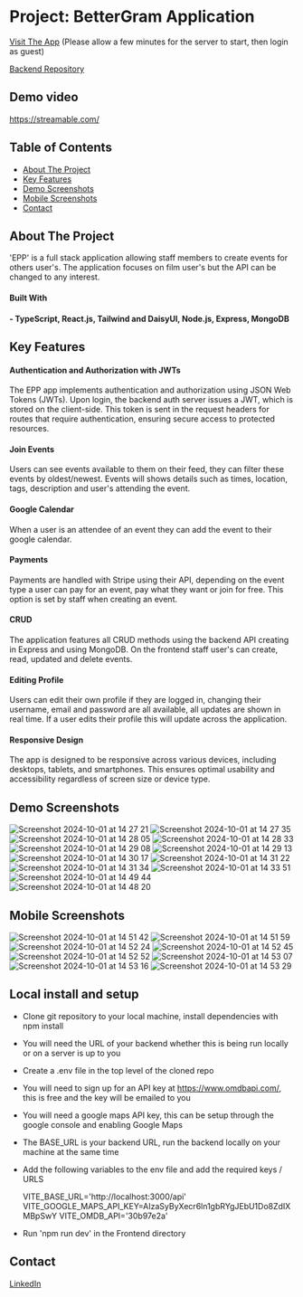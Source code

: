 # Project: BetterGram Application

[Visit The App](https://epp-frontend.onrender.com) (Please allow a few minutes for the server to start, then login as guest)

[Backend Repository](https://github.com/Henry-WL/EPP_Backend)

## Demo video

https://streamable.com/

## Table of Contents
- [About The Project](#about-the-project)
- [Key Features](#key-features)
- [Demo Screenshots](#demo-screenshots)
- [Mobile Screenshots](#mobile-screenshots)
- [Contact](#contact)

## About The Project

'EPP' is a full stack application allowing staff members to create events for others user's. The application focuses on film user's but the API can be changed to any interest.

#### Built With

#### - TypeScript, React.js, Tailwind and DaisyUI, Node.js, Express, MongoDB

## Key Features

#### Authentication and Authorization with JWTs
The EPP app implements authentication and authorization using JSON Web Tokens (JWTs). Upon login, the backend auth server issues a JWT, which is stored on the client-side. This token is sent in the request headers for routes that require authentication, ensuring secure access to protected resources.

#### Join Events
Users can see events available to them on their feed, they can filter these events by oldest/newest. Events will shows details such as times, location, tags, description and user's attending the event.

#### Google Calendar
When a user is an attendee of an event they can add the event to their google calendar.

#### Payments
Payments are handled with Stripe using their API, depending on the event type a user can pay for an event, pay what they want or join for free. This option is set by staff when creating an event.

#### CRUD
The application features all CRUD methods using the backend API creating in Express and using MongoDB. On the frontend staff user's can create, read, updated and delete events.

#### Editing Profile
Users can edit their own profile if they are logged in, changing their username, email and password are all available, all updates are shown in real time. If a user edits their profile this will update across the application.

#### Responsive Design
The app is designed to be responsive across various devices, including desktops, tablets, and smartphones. This ensures optimal usability and accessibility regardless of screen size or device type.

## Demo Screenshots
![Screenshot 2024-10-01 at 14 27 21](https://github.com/user-attachments/assets/7746d169-062e-4d24-8dc3-eaca370ae0ac)
![Screenshot 2024-10-01 at 14 27 35](https://github.com/user-attachments/assets/71a1912c-b656-4f13-94d3-ffaf10e71762)
![Screenshot 2024-10-01 at 14 28 05](https://github.com/user-attachments/assets/06b7c4f2-47f8-4b3a-a777-d211ef49d3a3)
![Screenshot 2024-10-01 at 14 28 33](https://github.com/user-attachments/assets/7faf6dad-fabd-44e7-85bf-b52dc79d623d)
![Screenshot 2024-10-01 at 14 29 08](https://github.com/user-attachments/assets/5dfbc11a-60f6-40bf-9e1e-b9ed7e8fba9a)
![Screenshot 2024-10-01 at 14 29 13](https://github.com/user-attachments/assets/9825b195-5aeb-42b1-8e25-2ad9baf18203)
![Screenshot 2024-10-01 at 14 30 17](https://github.com/user-attachments/assets/4de8ef62-b157-4808-8e56-a5544041ee00)
![Screenshot 2024-10-01 at 14 31 22](https://github.com/user-attachments/assets/e11594ae-efbc-4da5-90af-f56fdea2f87d)
![Screenshot 2024-10-01 at 14 31 34](https://github.com/user-attachments/assets/ba860f77-3680-4a56-a047-ffc5eef541ad)
![Screenshot 2024-10-01 at 14 33 51](https://github.com/user-attachments/assets/bd5fa8e8-04f8-4074-935f-52726757a060)
![Screenshot 2024-10-01 at 14 49 44](https://github.com/user-attachments/assets/f023540c-0d22-4cfa-af7d-e04069e1a6e0)
![Screenshot 2024-10-01 at 14 48 20](https://github.com/user-attachments/assets/7524e87e-a780-4dea-9563-4fe3cf7c5a52)




## Mobile Screenshots
![Screenshot 2024-10-01 at 14 51 42](https://github.com/user-attachments/assets/f8dad02e-a668-48ea-a92d-4db12e232130)
![Screenshot 2024-10-01 at 14 51 59](https://github.com/user-attachments/assets/53dc4b9d-81c2-4339-97e8-3b28f0913991)
![Screenshot 2024-10-01 at 14 52 24](https://github.com/user-attachments/assets/fb79a274-2438-4eb8-8b27-e8e76966b8d2)
![Screenshot 2024-10-01 at 14 52 45](https://github.com/user-attachments/assets/93985365-ce2e-4c93-8f34-3ed523004af5)
![Screenshot 2024-10-01 at 14 52 52](https://github.com/user-attachments/assets/903bf8cd-58c6-4240-82bd-4187d478f206)
![Screenshot 2024-10-01 at 14 53 07](https://github.com/user-attachments/assets/681098e7-eb16-4d22-a668-2314d7a84a94)
![Screenshot 2024-10-01 at 14 53 16](https://github.com/user-attachments/assets/7309b225-34af-46bf-9df8-36bb335c3ed9)
![Screenshot 2024-10-01 at 14 53 29](https://github.com/user-attachments/assets/884a1c92-7f1a-4f3c-8423-96c074c69ff1)


## Local install and setup

- Clone git repository to your local machine, install dependencies with npm install

- You will need the URL of your backend whether this is being run locally or on a server is up to you

- Create a .env file in the top level of the cloned repo

- You will need to sign up for an API key at https://www.omdbapi.com/, this is free and the key will be emailed to you

- You will need a google maps API key, this can be setup through the google console and enabling Google Maps

- The BASE_URL is your backend URL, run the backend locally on your machine at the same time

- Add the following variables to the env file and add the required keys / URLS

  VITE_BASE_URL='http://localhost:3000/api'
  VITE_GOOGLE_MAPS_API_KEY=AIzaSyByXecr6ln1gbRYgJEbU1Do8ZdIXMBpSwY
  VITE_OMDB_API='30b97e2a'

- Run 'npm run dev' in the Frontend directory

## Contact


[LinkedIn](https://www.linkedin.com/in/henry-westhoff-lewis-b18a91196/)



